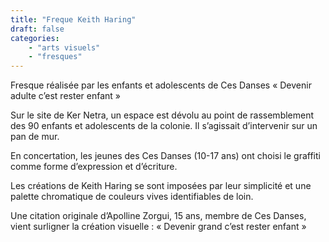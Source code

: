 ```yaml
---
title: "Freque Keith Haring"
draft: false
categories:
    - "arts visuels"
    - "fresques"
---
```

Fresque réalisée par les enfants et adolescents de Ces Danses « Devenir adulte c’est rester enfant »

Sur le site de Ker Netra, un espace est dévolu au point de rassemblement des 90 enfants et adolescents de la colonie. Il s’agissait d’intervenir sur un pan de mur.

En concertation, les jeunes des Ces Danses (10-17 ans) ont choisi le graffiti comme forme d’expression et d’écriture.

Les créations de Keith Haring se sont imposées par leur simplicité et une palette chromatique de couleurs vives identifiables de loin.

Une citation originale d’Apolline Zorgui, 15 ans, membre de Ces Danses, vient surligner la création visuelle : « Devenir grand c’est rester enfant »